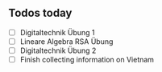 ## Todos today
- [ ] Digitaltechnik Übung 1
- [ ] Lineare Algebra RSA Übung
- [ ] Digitaltechnik Übung 2
- [ ] Finish collecting information on Vietnam